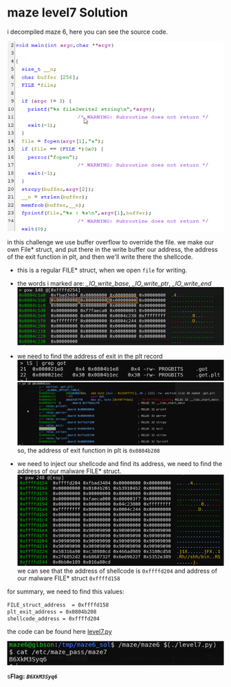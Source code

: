 # maze level7 Solution

i decompiled maze 6, here you can see the source code.

![image](./images/level7_1.png)

in this challenge we use buffer overflow to override the file.
we make our own File* struct, and put there in the write buffer our address, the address of the exit function in plt, and then we'll write there the shellcode.

* this is a regular FILE* struct, when we open `file` for writing.
* the words i marked are: *_IO_write_base*, *_IO_write_ptr*, *_IO_write_end*
![image](./images/level7_2.png)

* we need to find the address of exit in the plt record
![image](./images/level7_3.png)
![image](./images/level7_4.png)
so, the address of exit function in plt is `0x0804b208`

* we need to inject our shellcode and find its address, we need to find the address of our malware FILE* struct.
![image](./images/level7_5.png)
we can see that the address of shellcode is `0xffffd204` and address of our malware FILE* struct `0xffffd158`

for summary, we need to find this values:
```
FILE_struct_address  = 0xffffd158
plt_exit_address = 0x0804b208
shellcode_address = 0xffffd204
```
the code can be found here [level7.py](./scripts/level7.py)

![image](./images/level7_6.png)

s**Flag:** ***`B6XkM3Syq6`*** 
